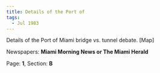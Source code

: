 ```yaml
---  
title: Details of the Port of  
tags:  
  - Jul 1983  
---  
```

  
Details of the Port of Miami bridge vs. tunnel debate. [Map]  
  
Newspapers: **Miami Morning News or The Miami Herald**  
  
Page: **1**, Section: **B** 
